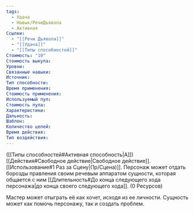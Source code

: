 ```yaml
---
tags:
  - Удача
  - Навык/РечиДъявола
  - Активная
Ссылки:
  - "[[Речи Дъявола]]"
  - "[[Удача]]"
  - "[[Типы способностей]]"
Стоимость: "10"
Стоимость выкупа:
Уровни:
Связанные навыки:
Источник:
Тип способности:
Время применения:
Стоимость применения:
Используемый пул:
Стоимость пула:
Характеристики:
Дальность:
Шаблон:
Количество целей:
Время действия:
Тип воздействия:
---
```

([[Типы способностей#Активная способность|А]]) [[Действия#Свободное действие|Свободное действие]]. [[Использование#1 Раз за Сцену|(1р/Сцена)]]. Персонаж может отдать борозды правления своим речевым аппаратом сущности, которая общается с ним [[Длительность#До конца следующего хода персонажа|до конца своего следующего хода]]. (0 Ресурсов)

Мастер может отыграть её как хочет, исходя из ее личности. Сущность может как помочь персонажу, так и создать проблем. 